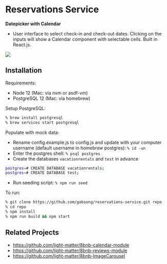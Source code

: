 # Reservations Service
**Datepicker with Calendar**
- User interface to select check-in and check-out dates. Clicking on the inputs will show a Calendar component with selectable cells. Built in React.js.
<img src="https://i.imgur.com/lrElkdy.gif" />

## Installation
Requirements:
- Node 12 (Mac: via nvm or asdf-vm)
- PostgreSQL 12 (Mac: via homebrew)

Setup PostgreSQL:
```sh
% brew install postgresql
% brew services start postgresql
```

Populate with mock data:
- Rename config.example.js to config.js and update with your computer username (default username in homebrew postgres): `% id -un`
- Enter the postgres shell: `% psql postgres`
- Create the databases `vacationrentals` and `test` in advance
```sh
postgres=# CREATE DATABASE vacationrentals;
postgres=# CREATE DATABASE test;
```
- Run seeding script: `% npm run seed`

To run:
```sh
% git clone https://github.com/gabsong/reservations-service.git repo
% cd repo
% npm install
% npm run build && npm start
```

## Related Projects
  - https://github.com/light-matter/8bnb-calendar-module
  - https://github.com/light-matter/8bnb-reviews-module
  - https://github.com/light-matter/8bnb-ImageCarousel
